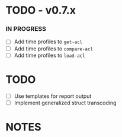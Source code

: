 # TODO - v0.7.x

### IN PROGRESS

- [ ] Add time profiles to `get-acl`
- [ ] Add time profiles to `compare-acl`
- [ ] Add time profiles to `load-acl`

# TODO

- [ ] Use templates for report output
- [ ] Implement generalized struct transcoding

# NOTES